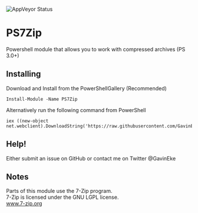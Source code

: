 ![AppVeyor Status](https://ci.appveyor.com/api/projects/status/github/GavinEke/PS7Zip)

# PS7Zip

Powershell module that allows you to work with compressed archives (PS 3.0+)

## Installing

Download and Install from the PowerShellGallery (Recommended)

    Install-Module -Name PS7Zip

Alternatively run the following command from PowerShell

    iex ((new-object net.webclient).DownloadString('https://raw.githubusercontent.com/GavinEke/PS7Zip/master/install.ps1'))

## Help!

Either submit an issue on GitHub or contact me on Twitter @GavinEke

## Notes

Parts of this module use the 7-Zip program.  
7-Zip is licensed under the GNU LGPL license.  
www.7-zip.org
